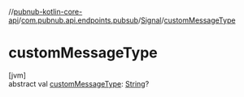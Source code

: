 //[pubnub-kotlin-core-api](../../../index.md)/[com.pubnub.api.endpoints.pubsub](../index.md)/[Signal](index.md)/[customMessageType](custom-message-type.md)

# customMessageType

[jvm]\
abstract val [customMessageType](custom-message-type.md): [String](https://kotlinlang.org/api/core/kotlin-stdlib/kotlin/-string/index.html)?
